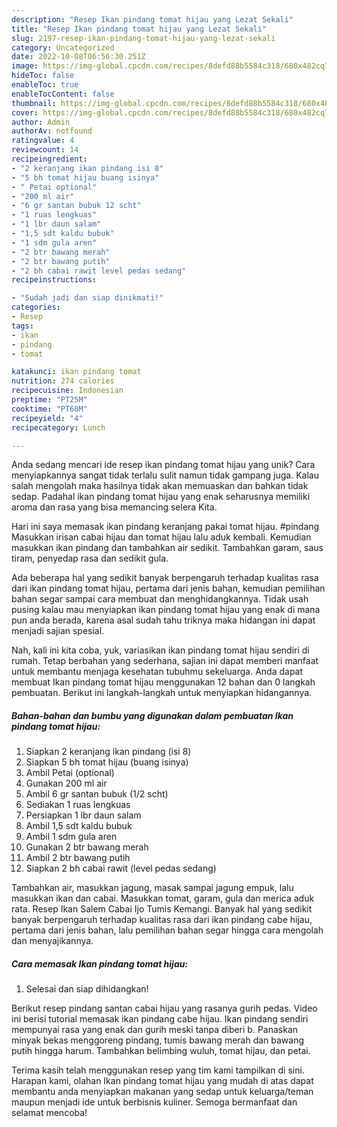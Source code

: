 ```yaml
---
description: "Resep Ikan pindang tomat hijau yang Lezat Sekali"
title: "Resep Ikan pindang tomat hijau yang Lezat Sekali"
slug: 2197-resep-ikan-pindang-tomat-hijau-yang-lezat-sekali
category: Uncategorized
date: 2022-10-08T06:56:30.251Z
image: https://img-global.cpcdn.com/recipes/8defd88b5584c318/680x482cq70/ikan-pindang-tomat-hijau-foto-resep-utama.jpg
hideToc: false
enableToc: true
enableTocContent: false
thumbnail: https://img-global.cpcdn.com/recipes/8defd88b5584c318/680x482cq70/ikan-pindang-tomat-hijau-foto-resep-utama.jpg
cover: https://img-global.cpcdn.com/recipes/8defd88b5584c318/680x482cq70/ikan-pindang-tomat-hijau-foto-resep-utama.jpg
author: Admin
authorAv: notfound
ratingvalue: 4
reviewcount: 14
recipeingredient:
- "2 keranjang ikan pindang isi 8"
- "5 bh tomat hijau buang isinya"
- " Petai optional"
- "200 ml air"
- "6 gr santan bubuk 12 scht"
- "1 ruas lengkuas"
- "1 lbr daun salam"
- "1,5 sdt kaldu bubuk"
- "1 sdm gula aren"
- "2 btr bawang merah"
- "2 btr bawang putih"
- "2 bh cabai rawit level pedas sedang"
recipeinstructions:

- "Sudah jadi dan siap dinikmati!"
categories:
- Resep
tags:
- ikan
- pindang
- tomat

katakunci: ikan pindang tomat 
nutrition: 274 calories
recipecuisine: Indonesian
preptime: "PT25M"
cooktime: "PT60M"
recipeyield: "4"
recipecategory: Lunch

---
```





Anda sedang mencari ide resep ikan pindang tomat hijau yang unik? Cara menyiapkannya sangat tidak terlalu sulit namun tidak gampang juga. Kalau salah mengolah maka hasilnya tidak akan memuaskan dan bahkan tidak sedap. Padahal ikan pindang tomat hijau yang enak seharusnya memiliki aroma dan rasa yang bisa memancing selera Kita.





Hari ini saya memasak ikan pindang keranjang pakai tomat hijau. #pindang Masukkan irisan cabai hijau dan tomat hijau lalu aduk kembali. Kemudian masukkan ikan pindang dan tambahkan air sedikit. Tambahkan garam, saus tiram, penyedap rasa dan sedikit gula.

Ada beberapa hal yang sedikit banyak berpengaruh terhadap kualitas rasa dari ikan pindang tomat hijau, pertama dari jenis bahan, kemudian pemilihan bahan segar sampai cara membuat dan menghidangkannya. Tidak usah pusing kalau mau menyiapkan ikan pindang tomat hijau yang enak di mana pun anda berada, karena asal sudah tahu triknya maka hidangan ini dapat menjadi sajian spesial.






Nah, kali ini kita coba, yuk, variasikan ikan pindang tomat hijau sendiri di rumah. Tetap berbahan yang sederhana, sajian ini dapat memberi manfaat untuk membantu menjaga kesehatan tubuhmu sekeluarga. Anda dapat membuat Ikan pindang tomat hijau menggunakan 12 bahan dan 0 langkah pembuatan. Berikut ini langkah-langkah untuk menyiapkan hidangannya.

<!--inarticleads1-->

##### Bahan-bahan dan bumbu yang digunakan dalam pembuatan Ikan pindang tomat hijau:

1. Siapkan 2 keranjang ikan pindang (isi 8)
1. Siapkan 5 bh tomat hijau (buang isinya)
1. Ambil  Petai (optional)
1. Gunakan 200 ml air
1. Ambil 6 gr santan bubuk (1/2 scht)
1. Sediakan 1 ruas lengkuas
1. Persiapkan 1 lbr daun salam
1. Ambil 1,5 sdt kaldu bubuk
1. Ambil 1 sdm gula aren
1. Gunakan 2 btr bawang merah
1. Ambil 2 btr bawang putih
1. Siapkan 2 bh cabai rawit (level pedas sedang)


Tambahkan air, masukkan jagung, masak sampai jagung empuk, lalu masukkan ikan dan cabai. Masukkan tomat, garam, gula dan merica aduk rata. Resep Ikan Salem Cabai Ijo Tumis Kemangi. Banyak hal yang sedikit banyak berpengaruh terhadap kualitas rasa dari ikan pindang cabe hijau, pertama dari jenis bahan, lalu pemilihan bahan segar hingga cara mengolah dan menyajikannya. 

<!--inarticleads2-->

##### Cara memasak Ikan pindang tomat hijau:


1. Selesai dan siap dihidangkan!

Berikut resep pindang santan cabai hijau yang rasanya gurih pedas. Video ini berisi tutorial memasak ikan pindang cabe hijau. Ikan pindang sendiri mempunyai rasa yang enak dan gurih meski tanpa diberi b. Panaskan minyak bekas menggoreng pindang, tumis bawang merah dan bawang putih hingga harum. Tambahkan belimbing wuluh, tomat hijau, dan petai. 

Terima kasih telah menggunakan resep yang tim kami tampilkan di sini. Harapan kami, olahan Ikan pindang tomat hijau yang mudah di atas dapat membantu anda menyiapkan makanan yang sedap untuk keluarga/teman maupun menjadi ide untuk berbisnis kuliner. Semoga bermanfaat dan selamat mencoba!
